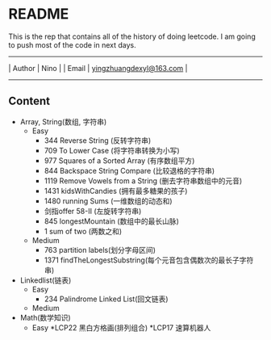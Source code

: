 README
======================
This is the rep that contains all of the history of doing leetcode.
I am going to push most of the code in next days.
****
| Author | Nino |
| Email  | yingzhuangdexyl@163.com |
****

## Content
* Array, String(数组, 字符串)
    * Easy
        * 344 Reverse String (反转字符串)
        * 709 To Lower Case (将字符串转换为小写)
        * 977 Squares of a Sorted Array (有序数组平方)
        * 844 Backspace String Compare (比较退格的字符串)
        * 1119 Remove Vowels from a String (删去字符串数组中的元音)
        * 1431 kidsWithCandies (拥有最多糖果的孩子)
        * 1480 running Sums (一维数组的动态和)
        * 剑指offer 58-II (左旋转字符串)
        * 845 longestMountain (数组中的最长山脉)
        * 1 sum of two (两数之和)
    * Medium
        * 763 partition labels(划分字母区间)
        * 1371 findTheLongestSubstring(每个元音包含偶数次的最长子字符串)
* Linkedlist(链表)
    * Easy
        * 234 Palindrome Linked List(回文链表)
    * Medium
* Math(数学知识)
    * Easy
        *LCP22 黑白方格画(排列组合)
        *LCP17 速算机器人
            
